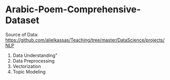 # Arabic-Poem-Comprehensive-Dataset

Source of Data: https://github.com/alielkassas/Teaching/tree/master/DataScience/projects/NLP


1. Data Understanding"
2. Data Preprocessing
3. Vectorization
4. Topic Modeling
